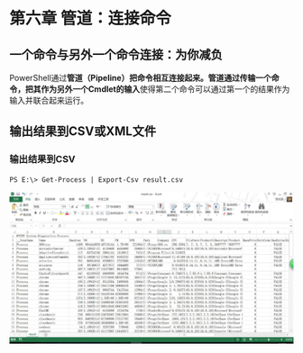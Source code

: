 # 第六章 管道：连接命令
## 一个命令与另外一个命令连接：为你减负
PowerShell通过**管道（Pipeline）**把命令相互连接起来。管道通过传输一个命令，把其**作为另外一个Cmdlet的输入**使得第二个命令可以通过第一个的结果作为输入并联合起来运行。
## 输出结果到CSV或XML文件
### 输出结果到CSV
```
PS E:\> Get-Process | Export-Csv result.csv
```
![CSV文件](https://github.com/poetlife/LearnPowershell/blob/master/pics/6_1.jpg)
